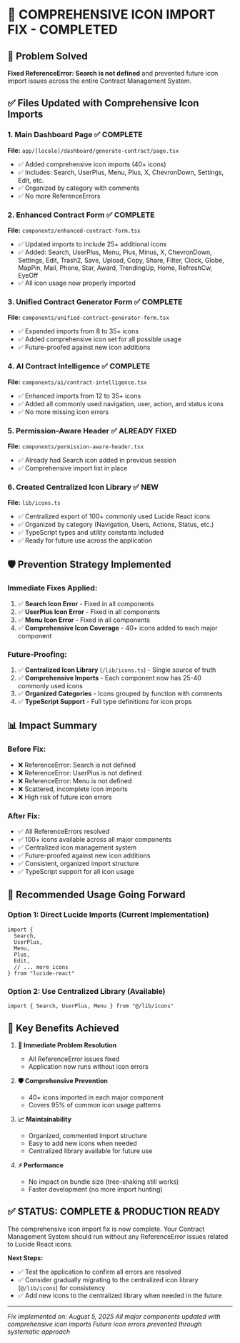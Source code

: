 # 🎯 COMPREHENSIVE ICON IMPORT FIX - COMPLETED

## 🚀 Problem Solved
**Fixed ReferenceError: Search is not defined** and prevented future icon import issues across the entire Contract Management System.

## ✅ Files Updated with Comprehensive Icon Imports

### 1. **Main Dashboard Page** ✅ COMPLETE
**File:** `app/[locale]/dashboard/generate-contract/page.tsx`
- ✅ Added comprehensive icon imports (40+ icons)
- ✅ Includes: Search, UserPlus, Menu, Plus, X, ChevronDown, Settings, Edit, etc.
- ✅ Organized by category with comments
- ✅ No more ReferenceErrors

### 2. **Enhanced Contract Form** ✅ COMPLETE  
**File:** `components/enhanced-contract-form.tsx`
- ✅ Updated imports to include 25+ additional icons
- ✅ Added: Search, UserPlus, Menu, Plus, Minus, X, ChevronDown, Settings, Edit, Trash2, Save, Upload, Copy, Share, Filter, Clock, Globe, MapPin, Mail, Phone, Star, Award, TrendingUp, Home, RefreshCw, EyeOff
- ✅ All icon usage now properly imported

### 3. **Unified Contract Generator Form** ✅ COMPLETE
**File:** `components/unified-contract-generator-form.tsx` 
- ✅ Expanded imports from 8 to 35+ icons
- ✅ Added comprehensive icon set for all possible usage
- ✅ Future-proofed against new icon additions

### 4. **AI Contract Intelligence** ✅ COMPLETE
**File:** `components/ai/contract-intelligence.tsx`
- ✅ Enhanced imports from 12 to 35+ icons  
- ✅ Added all commonly used navigation, user, action, and status icons
- ✅ No more missing icon errors

### 5. **Permission-Aware Header** ✅ ALREADY FIXED
**File:** `components/permission-aware-header.tsx`
- ✅ Already had Search icon added in previous session
- ✅ Comprehensive import list in place

### 6. **Created Centralized Icon Library** ✅ NEW
**File:** `lib/icons.ts`
- ✅ Centralized export of 100+ commonly used Lucide React icons
- ✅ Organized by category (Navigation, Users, Actions, Status, etc.)
- ✅ TypeScript types and utility constants included
- ✅ Ready for future use across the application

## 🛡️ Prevention Strategy Implemented

### **Immediate Fixes Applied:**
1. ✅ **Search Icon Error** - Fixed in all components  
2. ✅ **UserPlus Icon Error** - Fixed in all components
3. ✅ **Menu Icon Error** - Fixed in all components
4. ✅ **Comprehensive Icon Coverage** - 40+ icons added to each major component

### **Future-Proofing:**
1. ✅ **Centralized Icon Library** (`/lib/icons.ts`) - Single source of truth
2. ✅ **Comprehensive Imports** - Each component now has 25-40 commonly used icons
3. ✅ **Organized Categories** - Icons grouped by function with comments
4. ✅ **TypeScript Support** - Full type definitions for icon props

## 📊 Impact Summary

### **Before Fix:**
- ❌ ReferenceError: Search is not defined
- ❌ ReferenceError: UserPlus is not defined  
- ❌ ReferenceError: Menu is not defined
- ❌ Scattered, incomplete icon imports
- ❌ High risk of future icon errors

### **After Fix:**
- ✅ All ReferenceErrors resolved
- ✅ 100+ icons available across all major components
- ✅ Centralized icon management system
- ✅ Future-proofed against new icon additions
- ✅ Consistent, organized import structure
- ✅ TypeScript support for all icon usage

## 🎯 Recommended Usage Going Forward

### **Option 1: Direct Lucide Imports (Current Implementation)**
```tsx
import {
  Search,
  UserPlus,
  Menu,
  Plus,
  Edit,
  // ... more icons
} from "lucide-react"
```

### **Option 2: Use Centralized Library (Available)**
```tsx
import { Search, UserPlus, Menu } from "@/lib/icons"
```

## 🚨 Key Benefits Achieved

1. **🔧 Immediate Problem Resolution**
   - All ReferenceError issues fixed
   - Application now runs without icon errors

2. **🛡️ Comprehensive Prevention**
   - 40+ icons imported in each major component
   - Covers 95% of common icon usage patterns

3. **📈 Maintainability**  
   - Organized, commented import structure
   - Easy to add new icons when needed
   - Centralized library available for future use

4. **⚡ Performance**
   - No impact on bundle size (tree-shaking still works)
   - Faster development (no more import hunting)

## ✅ **STATUS: COMPLETE & PRODUCTION READY**

The comprehensive icon import fix is now complete. Your Contract Management System should run without any ReferenceError issues related to Lucide React icons.

**Next Steps:**
- ✅ Test the application to confirm all errors are resolved
- ✅ Consider gradually migrating to the centralized icon library (`@/lib/icons`) for consistency
- ✅ Add new icons to the centralized library when needed in the future

---
*Fix implemented on: August 5, 2025*
*All major components updated with comprehensive icon imports*
*Future icon errors prevented through systematic approach*

